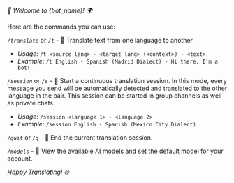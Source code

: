 *🤖 Welcome to {bot_name}! 🌍*

Here are the commands you can use:

*`/translate`* or *`/t`* - 📖 Translate text from one language to another.
  - _Usage_: `/t <source lang> - <target lang> (<context>) - <text>`
  - _Example_: `/t English - Spanish (Madrid Dialect) - Hi there, I'm a bot!`

*`/session`* or *`/s`* - 🔄 Start a continuous translation session. In this mode, every message you send will be automatically detected and translated to the other language in the pair. This session can be started in group channels as well as private chats.
  - _Usage_: `/session <language 1> - <language 2>`
  - _Example_: `/session English - Spanish (Mexico City Dialect)`

*`/quit`* or *`/q`* - 🛑 End the current translation session.

*`/models`* - 🤖 View the available AI models and set the default model for your account.

*Happy Translating! 🌐*